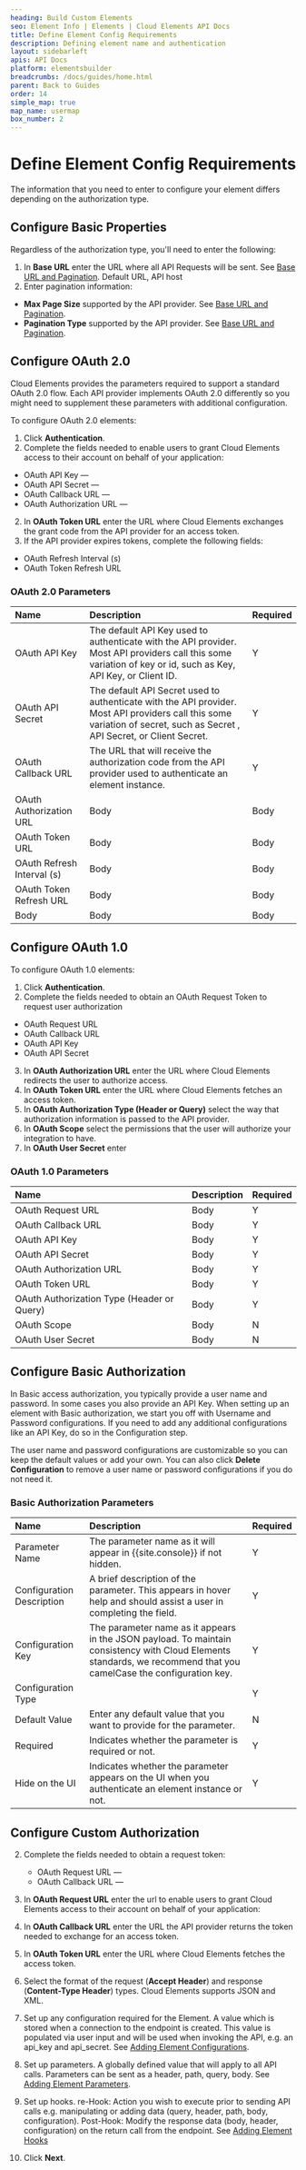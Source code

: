 ```yaml
---
heading: Build Custom Elements
seo: Element Info | Elements | Cloud Elements API Docs
title: Define Element Config Requirements
description: Defining element name and authentication
layout: sidebarleft
apis: API Docs
platform: elementsbuilder
breadcrumbs: /docs/guides/home.html
parent: Back to Guides
order: 14
simple_map: true
map_name: usermap
box_number: 2
---
```


# Define Element Config Requirements

The information that you need to enter to configure your element differs depending on the authorization type.

## Configure Basic Properties

Regardless of the authorization type, you'll need to enter the following:

1. In **Base URL** enter the URL where all API Requests will be sent. See [Base URL and Pagination](#base-url-and-pagination). Default URL, API host
2. Enter pagination information:
  * **Max Page Size** supported by the API provider. See [Base URL and Pagination](#base-url-and-pagination).
  * **Pagination Type** supported by the API provider. See [Base URL and Pagination](#base-url-and-pagination).

## Configure OAuth 2.0

Cloud Elements provides the parameters required to support a standard OAuth 2.0 flow. Each API provider implements OAuth 2.0 differently so you might need to supplement these parameters with additional configuration.

To configure OAuth 2.0 elements:

1. Click **Authentication**.
2. Complete the fields needed to enable users to grant Cloud Elements access to their account on behalf of your application:
  * OAuth API Key &mdash;
  * OAuth API Secret &mdash;
  * OAuth Callback URL &mdash;
  * OAuth Authorization URL &mdash;
2. In **OAuth Token URL** enter the URL where Cloud Elements exchanges the grant code from the API provider for an access token.
3. If the API provider expires tokens, complete the following fields:
  * OAuth Refresh Interval (s)
  * OAuth Token Refresh URL

### OAuth 2.0 Parameters

| Name | Description   | Required   |
| :------------- | :------------- | :------------- |
|  OAuth API Key  |  The default API Key used to authenticate with the API provider. Most API providers call this some variation of key or id, such as Key, API Key, or Client ID. |  Y  |
|  OAuth API Secret  |  The default API Secret used to authenticate with the API provider. Most API providers call this some variation of secret, such as Secret , API Secret, or Client Secret.  |  Y  |
|  OAuth Callback URL  |  The URL that will receive the authorization code from the API provider used to authenticate an element instance.  |  Y  |
|  OAuth Authorization URL  |  Body  |  Body  |
|  OAuth Token URL  |  Body  |  Body  |
|  OAuth Refresh Interval (s)  |  Body  |  Body  |
|  OAuth Token Refresh URL  |  Body  |  Body  |
|  Body  |  Body  |  Body  |


  ## Configure OAuth 1.0

  To configure OAuth 1.0 elements:

1. Click **Authentication**.
2. Complete the fields needed to obtain an OAuth Request Token to request user authorization
  * OAuth Request URL
  * OAuth Callback URL
  * OAuth API Key
  * OAuth API Secret
3. In **OAuth Authorization URL** enter the URL where Cloud Elements redirects the user to authorize access.
4. In **OAuth Token URL** enter the URL where Cloud Elements fetches an access token.
5. In **OAuth Authorization Type (Header or Query)** select the way that authorization information is passed to the API provider.
6. In **OAuth Scope** select the permissions that the user will authorize your integration to have.
7. In **OAuth User Secret** enter

### OAuth 1.0 Parameters

| Name | Description   | Required   |
| :------------- | :------------- | :------------- |
|  OAuth Request URL  |  Body  |  Y  |
|  OAuth Callback URL  |  Body  |  Y  |
|  OAuth API Key  |  Body  |  Y  |
|  OAuth API Secret  |  Body  |  Y  |
|  OAuth Authorization URL  |  Body  |  Y  |
|  OAuth Token URL  |  Body  |  Y  |
|  OAuth Authorization Type (Header or Query)  |  Body  |  Y  |
|  OAuth Scope  |  Body  |  N  |
|  OAuth User Secret  |  Body  |  N  |

## Configure Basic Authorization

In Basic access authorization, you typically provide a user name and password. In some cases you also provide an API Key. When setting up an element with Basic authorization, we start you off with Username and Password configurations. If you need to add any additional configurations like an API Key, do so in the Configuration step.

The user name and password configurations are customizable so you can keep the default values or add your own. You can also click **Delete Configuration** to remove a user name or password configurations if you do not need it.

### Basic Authorization Parameters

| Name | Description   | Required   |
| :------------- | :------------- | :------------- |
|  Parameter Name  |  The parameter name as it will appear in {{site.console}} if not hidden. |  Y  |
|  Configuration Description  | A brief description of the parameter. This appears in hover help and should assist a user in completing the field. |  Y  |
|  Configuration Key  | The parameter name as it appears in the JSON payload. To maintain consistency with Cloud Elements standards, we recommend that you camelCase the configuration key.  |  Y  |
|  Configuration Type  |  |  Y  |
|  Default Value  | Enter any default value that you want to provide for the parameter. |  N  |
|  Required  | Indicates whether the parameter is required or not. |  Y  |
|  Hide on the UI  | Indicates whether the parameter appears on the UI when you authenticate an element instance or not. |  Y  |

## Configure Custom Authorization





2. Complete the fields needed to obtain a request token:
    * OAuth Request URL &mdash;
    * OAuth Callback URL &mdash;
1. In **OAuth Request URL** enter the url to enable users to grant Cloud Elements access to their account on behalf of your application:
2. In **OAuth Callback URL** enter the URL the API provider returns the token needed to exchange for an access token.
3. In **OAuth Token URL** enter the URL where Cloud Elements fetches the access token.



1. Select the format of the request (__Accept Header__) and response (__Content-Type Header__) types. Cloud Elements supports JSON and XML.
1. Set up any configuration required for the Element. A value which is stored when a connection to the endpoint is created. This value is populated via user input and will be used when invoking the API, e.g. an api_key and api_secret. See [Adding Element Configurations](#adding-element-configurations).
1. Set up parameters. A globally defined value that will apply to all API calls. Parameters can be sent as a header, path, query, body. See [Adding Element Parameters](#adding-element-parameters).
1. Set up hooks. re-Hook: Action you wish to execute prior to sending API calls e.g. manipulating or adding data (query, header, path, body, configuration). Post-Hook: Modify the response data (body, header, configuration) on the return call from the endpoint. See [Adding Element Hooks](#adding-element-hooks)
1. Click __Next__.
